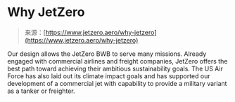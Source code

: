 <!--yml
category: 未分类
date: 2024-05-29 12:43:02
-->

# Why JetZero

> 来源：[https://www.jetzero.aero/why-jetzero](https://www.jetzero.aero/why-jetzero)

Our design allows the JetZero BWB to serve many missions. Already engaged with commercial airlines and freight companies, JetZero offers the best path toward achieving their ambitious sustainability goals. The US Air Force has also laid out its climate impact goals and has supported our development of a commercial jet with capability to provide a military variant as a tanker or freighter.